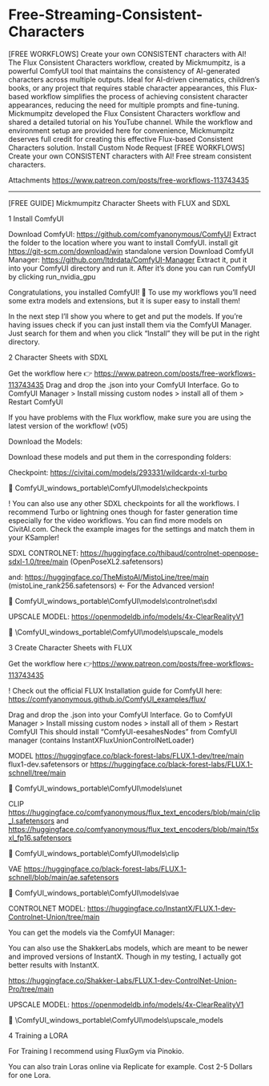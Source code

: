# Free-Streaming-Consistent-Characters
[FREE WORKFLOWS] Create your own CONSISTENT characters with AI!
The Flux Consistent Characters workflow, created by Mickmumpitz, is a powerful ComfyUI tool that maintains the consistency of AI-generated characters across multiple outputs. Ideal for AI-driven cinematics, children’s books, or any project that requires stable character appearances, this Flux-based workflow simplifies the process of achieving consistent character appearances, reducing the need for multiple prompts and fine-tuning. 
Mickmumpitz developed the Flux Consistent Characters workflow and shared a detailed tutorial on his YouTube channel. While the workflow and environment setup are provided here for convenience, Mickmumpitz deserves full credit for creating this effective Flux-based Consistent Characters solution. Install Custom Node Request [FREE WORKFLOWS] Create your own CONSISTENT characters with AI! Free stream consistent characters. 

Attachments
https://www.patreon.com/posts/free-workflows-113743435

----------------------------------------------------------------------------------------------------------------------------------
[FREE GUIDE] Mickmumpitz Character Sheets with FLUX and SDXL

1 Install ComfyUI

Download ComfyUI: https://github.com/comfyanonymous/ComfyUI
Extract the folder to the location where you want to install ComfyUI.
install git https://git-scm.com/download/win
standalone version
Download ComfyUI Manager: https://github.com/ltdrdata/ComfyUI-Manager
Extract it, put it into your ComfyUI directory and run it.
After it’s done you can run ComfyUI by clicking run_nvidia_gpu

Congratulations, you installed ComfyUI! 🥳 To use my workflows you’ll need some extra models and extensions, but it is super easy to install them!

In the next step I’ll show you where to get and put the models. If you’re having issues check if you can just install them via the ComfyUI Manager. Just search for them and when you click “Install” they will be put in the right directory. 

2 Character Sheets with SDXL

Get the workflow here 👉 https://www.patreon.com/posts/free-workflows-113743435
Drag and drop the .json into your ComfyUI Interface.
Go to ComfyUI Manager > Install missing custom nodes > install all of them > Restart ComfyUI

If you have problems with the Flux workflow, make sure you are using the latest version of the workflow! (v05)

Download the Models:

Download these models and put them in the corresponding folders:

Checkpoint: https://civitai.com/models/293331/wildcardx-xl-turbo

📁 ComfyUI_windows_portable\ComfyUI\models\checkpoints

!
You can also use any other SDXL checkpoints for all the workflows. I recommend Turbo or lightning ones though for faster generation time especially for the video workflows. You can find more models on CivitAI.com. Check the example images for the settings and match them in your KSampler!



SDXL CONTROLNET: https://huggingface.co/thibaud/controlnet-openpose-sdxl-1.0/tree/main
(OpenPoseXL2.safetensors)

and: https://huggingface.co/TheMistoAI/MistoLine/tree/main
(mistoLine_rank256.safetensors) <- For the Advanced version! 

📁 ComfyUI_windows_portable\ComfyUI\models\controlnet\sdxl 

UPSCALE MODEL: https://openmodeldb.info/models/4x-ClearRealityV1

📁 \ComfyUI_windows_portable\ComfyUI\models\upscale_models

3 Create Character Sheets with FLUX 

Get the workflow here 👉https://www.patreon.com/posts/free-workflows-113743435

!
Check out the official FLUX Installation guide for ComfyUI here: 
https://comfyanonymous.github.io/ComfyUI_examples/flux/


Drag and drop the .json into your ComfyUI Interface.
Go to ComfyUI Manager > Install missing custom nodes > install all of them > Restart ComfyUI
This should install “ComfyUI-eesahesNodes” from ComfyUI manager (contains InstantXFluxUnionControlNetLoader)

MODEL https://huggingface.co/black-forest-labs/FLUX.1-dev/tree/main
flux1-dev.safetensors or https://huggingface.co/black-forest-labs/FLUX.1-schnell/tree/main

📁 ComfyUI_windows_portable\ComfyUI\models\unet

CLIP  https://huggingface.co/comfyanonymous/flux_text_encoders/blob/main/clip_l.safetensors
and
https://huggingface.co/comfyanonymous/flux_text_encoders/blob/main/t5xxl_fp16.safetensors

📁 ComfyUI_windows_portable\ComfyUI\models\clip

VAE https://huggingface.co/black-forest-labs/FLUX.1-schnell/blob/main/ae.safetensors

📁 ComfyUI_windows_portable\ComfyUI\models\vae

CONTROLNET MODEL: https://huggingface.co/InstantX/FLUX.1-dev-Controlnet-Union/tree/main 

You can get the models via the ComfyUI Manager:


You can also use the ShakkerLabs models, which are meant to be newer and improved versions of InstantX. Though in my testing, I actually got better results with InstantX.

https://huggingface.co/Shakker-Labs/FLUX.1-dev-ControlNet-Union-Pro/tree/main

UPSCALE MODEL: https://openmodeldb.info/models/4x-ClearRealityV1

📁 \ComfyUI_windows_portable\ComfyUI\models\upscale_models

4 Training a LORA

For Training I recommend using FluxGym via Pinokio. 

You can also train Loras online via Replicate for example. Cost 2-5 Dollars for one Lora.
